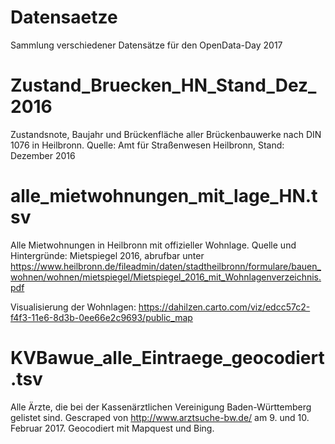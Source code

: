 # Datensaetze
Sammlung verschiedener Datensätze für den OpenData-Day 2017

# Zustand_Bruecken_HN_Stand_Dez_2016
Zustandsnote, Baujahr und	Brückenfläche aller Brückenbauwerke nach DIN 1076 in Heilbronn. Quelle: Amt für Straßenwesen Heilbronn, Stand: Dezember 2016

# alle_mietwohnungen_mit_lage_HN.tsv	
Alle Mietwohnungen in Heilbronn mit offizieller Wohnlage. Quelle und Hintergründe: Mietspiegel 2016, abrufbar unter https://www.heilbronn.de/fileadmin/daten/stadtheilbronn/formulare/bauen_wohnen/wohnen/mietspiegel/Mietspiegel_2016_mit_Wohnlagenverzeichnis.pdf

Visualisierung der Wohnlagen: https://dahilzen.carto.com/viz/edcc57c2-f4f3-11e6-8d3b-0ee66e2c9693/public_map

# KVBawue_alle_Eintraege_geocodiert.tsv
Alle Ärzte, die bei der Kassenärztlichen Vereinigung Baden-Württemberg gelistet sind. Gescraped von http://www.arztsuche-bw.de/ am 9. und 10. Februar 2017. Geocodiert mit Mapquest und Bing.
